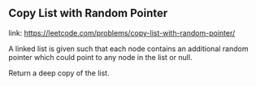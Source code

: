 ## Copy List with Random Pointer 
link: <https://leetcode.com/problems/copy-list-with-random-pointer/>

A linked list is given such that each node contains an additional random pointer which could point to any node in the list or null.



Return a deep copy of the list.
